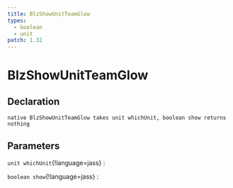 ```yaml
---
title: BlzShowUnitTeamGlow
types:
  - boolean
  - unit
patch: 1.32
---
```


# BlzShowUnitTeamGlow

## Declaration

```jass
native BlzShowUnitTeamGlow takes unit whichUnit, boolean show returns nothing
```

## Parameters
`unit whichUnit`{!language=jass}
: 

`boolean show`{!language=jass}
: 

